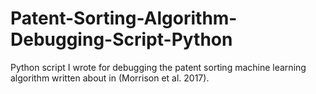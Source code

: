 # Patent-Sorting-Algorithm-Debugging-Script-Python
Python script I wrote for debugging the patent sorting machine learning algorithm written about in (Morrison et al. 2017). 
